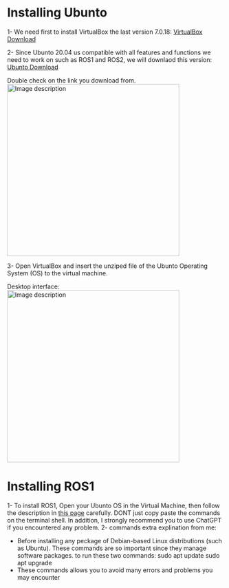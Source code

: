 # Installing Ubunto
1- We need first to install VirtualBox the last version 7.0.18: [VirtualBox Download](https://www.virtualbox.org/)<br>

2- Since Ubunto 20.04 us compatible with all features and functions we need to work on such as ROS1 and ROS2, we will downlaod this version: [Ubunto Download](https://releases.ubuntu.com/focal/) <br>

Double check on the link you download from.<br>
<img src="https://github.com/Layan002/AI-Task1-Installing-Ubunto-and-ROS/assets/107956591/8e734244-6fe5-499c-85b0-07246d30c4fb" alt="Image description" width="400"><br>

3- Open VirtualBox and insert the unziped file of the Ubunto Operating System (OS) to the virtual machine.<br>

Desktop interface:<br>
<img src="https://github.com/Layan002/AI-Task1-Installing-Ubunto-and-ROS/assets/107956591/eca58da6-80d3-4fbe-a7a7-dab178ae8f84" alt="Image description" width="400"><br>
 

# Installing ROS1
1- To install ROS1, Open your Ubunto OS in the Virtual Machine, then follow the description in [this page](https://wiki.ros.org/noetic/Installation/Ubuntu) carefully. DONT just copy paste the commands on the terminal shell. In addition, I strongly recommend you to use ChatGPT if you encountered any problem. 
2- commands extra explination from me: 
- Before installing any peckage of Debian-based Linux distributions (such as Ubuntu). These commands are so important since they manage software packages. to run these two commands:
sudo apt update
sudo apt upgrade
- These commands allows you to avoid many errors and problems you may encounter

